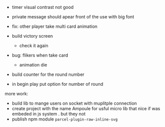 * timer visual contrast not good
* private message should apear front of the use with big font 
* fix: other player take multi card animation
* build victory screen 
    * check it again
    
* bug: flikers when take card
    * animation die
    
* build counter for the round number
* in begin play put option for number of round


more work: 

* build lib to mange users on socket with muplitple connection
* create project with the name Ampoule for usful micro lib
  that  nice if was embeded in js system . but they not
* publish npm module `parcel-plugin-raw-inline-svg`
